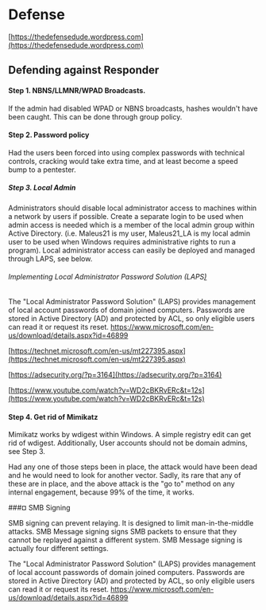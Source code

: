# Defense

[https://thedefensedude.wordpress.com](https://thedefensedude.wordpress.com)

## Defending against Responder

#### Step 1. NBNS/LLMNR/WPAD Broadcasts.

If the admin had disabled WPAD or NBNS broadcasts, hashes wouldn't have been caught. This can be done through group policy.

#### Step 2. Password policy

Had the users been forced into using complex passwords with technical controls, cracking would take extra time, and at least become a speed bump to a pentester.

##### Step 3. Local Admin

Administrators should disable local administrator access to machines within a network by users if possible. Create a separate login to be used when admin access is needed which is a member of the local admin group within Active Directory. \(i.e. Maleus21 is my user, Maleus21\_LA is my local admin user to be used when Windows requires administrative rights to run a program\). Local administrator access can easily be deployed and managed through LAPS, see below.

###### Implementing Local Administrator Password Solution \(LAPS[\) ](https://technet.microsoft.com/en-us/mt227395.aspx)

The "Local Administrator Password Solution" \(LAPS\) provides management of local account passwords of domain joined computers. Passwords are stored in Active Directory \(AD\) and protected by ACL, so only eligible users can read it or request its reset. https://www.microsoft.com/en-us/download/details.aspx?id=46899

[https://technet.microsoft.com/en-us/mt227395.aspx](https://technet.microsoft.com/en-us/mt227395.aspx)

[https://adsecurity.org/?p=3164](https://adsecurity.org/?p=3164)

[https://www.youtube.com/watch?v=WD2cBKRvERc&t=12s](https://www.youtube.com/watch?v=WD2cBKRvERc&t=12s)

#### Step 4. Get rid of Mimikatz

Mimikatz works by wdigest within Windows. A simple registry edit can get rid of wdigest. Additionally, User accounts should not be domain admins, see Step 3.

Had any one of those steps been in place, the attack would have been dead and he would need to look for another vector. Sadly, its rare that any of these are in place, and the above attack is the "go to" method on any internal engagement, because 99% of the time, it works.


###¤ SMB Signing

SMB signing can prevent relaying. It is designed to limit man-in-the-middle attacks. SMB Message signing signs SMB packets to ensure that they cannot be replayed against a different system. SMB Message signing is actually four different settings.

The "Local Administrator Password Solution" \(LAPS\) provides management of local account passwords of domain joined computers. Passwords are stored in Active Directory \(AD\) and protected by ACL, so only eligible users can read it or request its reset. https://www.microsoft.com/en-us/download/details.aspx?id=46899







